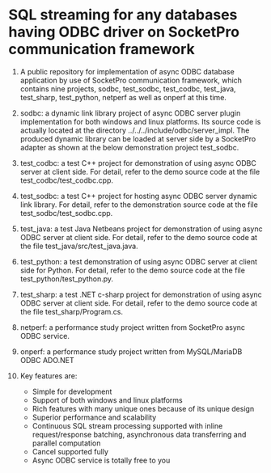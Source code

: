 # SQL streaming for any databases having ODBC driver on SocketPro communication framework

1. A public repository for implementation of async ODBC database application by use of SocketPro communication framework, which contains nine projects, sodbc, test_sodbc, test_codbc, test_java, test_sharp, test_python, netperf as well as onperf at this time.

2. sodbc: a dynamic link library project of async ODBC server plugin implementation for both windows and linux platforms. Its source code is actually located at the directory ../../../include/odbc/server_impl. The produced dynamic library can be loaded at server side by a SocketPro adapter as shown at the below demonstration project test_sodbc.

3. test_codbc: a test C++ project for demonstration of using async ODBC server at client side. For detail, refer to the demo source code at the file test_codbc/test_codbc.cpp.

4. test_sodbc: a test C++ project for hosting async ODBC server dynamic link library. For detail, refer to the demonstration source code at the file test_sodbc/test_sodbc.cpp.

5. test_java: a test Java Netbeans project for demonstration of using async ODBC server at client side. For detail, refer to the demo source code at the file test_java/src/test_java.java.

6. test_python: a test demonstration of using async ODBC server at client side for Python. For detail, refer to the demo source code at the file test_python/test_python.py.

7. test_sharp: a test .NET c-sharp project for demonstration of using async ODBC server at client side. For detail, refer to the demo source code at the file test_sharp/Program.cs.

8. netperf: a performance study project written from SocketPro async ODBC service.

9. onperf: a performance study project written from MySQL/MariaDB ODBC ADO.NET

10. Key features are:
    - Simple for development
    - Support of both windows and linux platforms
    - Rich features with many unique ones because of its unique design
    - Superior performance and scalability
    - Continuous SQL stream processing supported with inline request/response batching, asynchronous data transferring and parallel computation
    - Cancel supported fully
    - Async ODBC service is totally free to you
